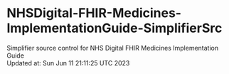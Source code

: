 # NHSDigital-FHIR-Medicines-ImplementationGuide-SimplifierSrc  
Simplifier source control for NHS Digital FHIR Medicines Implementation Guide  
Updated at: Sun Jun 11 21:11:25 UTC 2023
